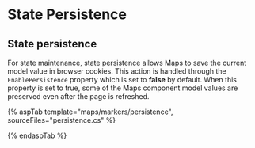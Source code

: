 # State Persistence

## State persistence

For state maintenance, state persistence allows Maps to save the current model value in browser cookies. This action is handled through the `EnablePersistence` property which is set to **false** by default. When this property is set to true, some of the Maps component model values are preserved even after the page is refreshed.

{% aspTab template="maps/markers/persistence", sourceFiles="persistence.cs" %}

{% endaspTab %}
